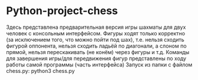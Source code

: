 # Python-project-chess
Здесь представлена предварительная версия игры шахматы для двух человек с консольным интерфейсом. Фигуры ходят только корректно (за исключением того, что можно пойти под шах), т.е. нельзя сходить фигурой оппонента, нельзя сходить ладьёй по диагонали, а слоном по прямой, нельзя перескакивать (не конём) через фигуры и т.д.
Команды для завершения игры/для передвижения фигур представлены по ходу работы самой программы (часть интерфейса)
Запуск из папки с файлом chess.py: python3 chess.py
